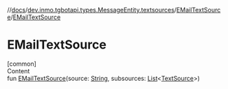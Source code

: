 //[docs](../../../index.md)/[dev.inmo.tgbotapi.types.MessageEntity.textsources](../index.md)/[EMailTextSource](index.md)/[EMailTextSource](-e-mail-text-source.md)



# EMailTextSource  
[common]  
Content  
fun [EMailTextSource](-e-mail-text-source.md)(source: [String](https://kotlinlang.org/api/latest/jvm/stdlib/kotlin/-string/index.html), subsources: [List](https://kotlinlang.org/api/latest/jvm/stdlib/kotlin.collections/-list/index.html)<[TextSource](../../dev.inmo.tgbotapi.CommonAbstracts/-text-source/index.md)>)  



